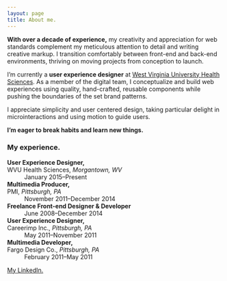 ```yaml
---
layout: page
title: About me.
---
```


**With over a decade of experience,** my creativity and appreciation for web standards complement my meticulous attention to detail and writing creative markup. I transition comfortably between front-end and back-end environments, thriving on moving projects from conception to launch.

I’m currently a **user experience designer** at [West Virginia University Health Sciences](https://health.wvu.edu). As a member of the digital team, I conceptualize and build web experiences using quality, hand-crafted, reusable components while pushing the boundaries of the set brand patterns.

I appreciate simplicity and user centered design, taking particular delight in microinteractions and using motion to guide users. 

**I’m eager to break habits and learn new things.**

### My experience.

<dl>
    <dt><strong>User Experience Designer,</strong><br>
        WVU Health Sciences, <em>Morgantown, WV</em></dt>
    <dd>January 2015–Present</dd>
    <dt><strong>Multimedia Producer,</strong><br>
        PMI, <em>Pittsburgh, PA</em></dt>
    <dd>November 2011–December 2014</dd>
    <dt><strong>Freelance Front-end Designer & Developer</strong></dt>
    <dd>June 2008–December 2014</dd>
    <dt><strong>User Experience Designer,</strong><br>
        Careerimp Inc., <em>Pittsburgh, PA</em></dt>
    <dd>May 2011–November 2011</dd>
    <dt><strong>Multimedia Developer,</strong><br>
        Fargo Design Co., <em>Pittsburgh, PA</em></dt>
    <dd>February 2011–May 2011</dd>
</dl>

[My LinkedIn.](https://www.linkedin.com/in/edmondsdan/)
